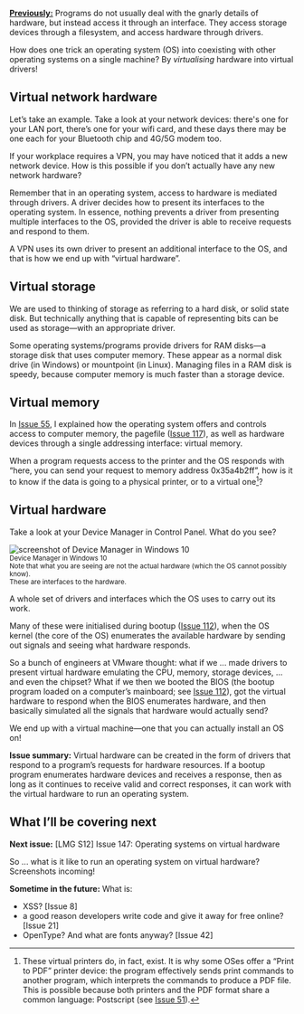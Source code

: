 [**Previously:**](https://buttondown.email/laymansguide/archive/) Programs do not usually deal with the gnarly details of hardware, but instead access it through an interface. They access storage devices through a filesystem, and access hardware through drivers.

How does one trick an operating system (OS) into coexisting with other operating systems on a single machine? By _virtualising_ hardware into virtual drivers!

## Virtual network hardware

Let’s take an example. Take a look at your network devices: there's one for your LAN port, there’s one for your wifi card, and these days there may be one each for your Bluetooth chip and 4G/5G modem too.

If your workplace requires a VPN, you may have noticed that it adds a new network device. How is this possible if you don’t actually have any new network hardware?

Remember that in an operating system, access to hardware is mediated through drivers. A driver decides how to present its interfaces to the operating system. In essence, nothing prevents a driver from presenting multiple interfaces to the OS, provided the driver is able to receive requests and respond to them.

A VPN uses its own driver to present an additional interface to the OS, and that is how we end up with “virtual hardware”.

## Virtual storage

We are used to thinking of storage as referring to a hard disk, or solid state disk. But technically anything that is capable of representing bits can be used as storage—with an appropriate driver.

Some operating systems/programs provide drivers for RAM disks—a storage disk that uses computer memory. These appear as a normal disk drive (in Windows) or mountpoint (in Linux). Managing files in a RAM disk is speedy, because computer memory is much faster than a storage device.

## Virtual memory

In [Issue 55](https://buttondown.email/laymansguide/archive/lmg-s5-issue-55-addressing-memory/), I explained how the operating system offers and controls access to computer memory, the pagefile ([Issue 117](https://buttondown.email/laymansguide/archive/lmg-s9-issue-117-swap-space/)), as well as hardware devices through a single addressing interface: virtual memory.

When a program requests access to the printer and the OS responds with “here, you can send your request to memory address 0x35a4b2ff”, how is it to know if the data is going to a physical printer, or to a virtual one[^1]?

[^1]: These virtual printers do, in fact, exist. It is why some OSes offer a “Print to PDF” printer device: the program effectively sends print commands to another program, which interprets the commands to produce a PDF file. This is possible because both printers and the PDF format share a common language: Postscript (see [Issue 51](https://buttondown.email/laymansguide/archive/lmg-s4-issue-51-pdfs-part-1-compatibility-and/)).

## Virtual hardware

Take a look at your Device Manager in Control Panel. What do you see?

![screenshot of Device Manager in Windows 10](https://raw.githubusercontent.com/ngjunsiang/laymansguide/release/season12/issue146/issue146_01.jpg)  
<small>Device Manager in Windows 10  
Note that what you are seeing are not the actual hardware (which the OS cannot possibly know).  
These are interfaces to the hardware.</small>

A whole set of drivers and interfaces which the OS uses to carry out its work.

Many of these were initialised during bootup ([Issue 112](https://buttondown.email/laymansguide/archive/lmg-s9-issue-112-bootstrapping-into-existence/)), when the OS kernel (the core of the OS) enumerates the available hardware by sending out signals and seeing what hardware responds.

So a bunch of engineers at VMware thought: what if we ... made drivers to present virtual hardware emulating the CPU, memory, storage devices, ... and even the chipset? What if we then we booted the BIOS (the bootup program loaded on a computer’s mainboard; see [Issue 112](https://buttondown.email/laymansguide/archive/lmg-s9-issue-112-bootstrapping-into-existence/)), got the virtual hardware to respond when the BIOS enumerates hardware, and then basically simulated all the signals that hardware would actually send?

We end up with a virtual machine—one that you can actually install an OS on!

**Issue summary:** Virtual hardware can be created in the form of drivers that respond to a program’s requests for hardware resources. If a bootup program enumerates hardware devices and receives a response, then as long as it continues to receive valid and correct responses, it can work with the virtual hardware to run an operating system.

## What I’ll be covering next

**Next issue:** [LMG S12] Issue 147: Operating systems on virtual hardware

So ... what is it like to run an operating system on virtual hardware? Screenshots incoming!

**Sometime in the future:** What is:

- XSS? [Issue 8]
- a good reason developers write code and give it away for free online? [Issue 21]
- OpenType? And what are fonts anyway? [Issue 42]

